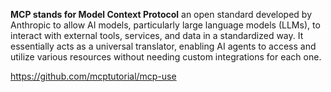 **MCP stands for Model Context Protocol** an open standard developed by Anthropic to allow AI models, particularly large language models (LLMs), to interact with external tools, services, and data in a standardized way. It essentially acts as a universal translator, enabling AI agents to access and utilize various resources without needing custom integrations for each one. 


https://github.com/mcptutorial/mcp-use
